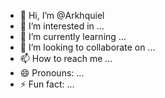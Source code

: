 - 👋 Hi, I’m @Arkhquiel
- 👀 I’m interested in ...
- 🌱 I’m currently learning ...
- 💞️ I’m looking to collaborate on ...
- 📫 How to reach me ...
- 😄 Pronouns: ...
- ⚡ Fun fact: ...

<!---
Arkhquiel/Arkhquiel is a ✨ special ✨ repository because its `README.md` (this file) appears on your GitHub profile.
You can click the Preview link to take a look at your changes.
--->
